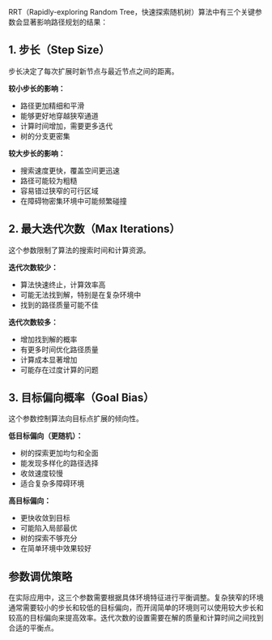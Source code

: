 RRT（Rapidly-exploring Random Tree，快速探索随机树）算法中有三个关键参数会显著影响路径规划的结果：

## 1. 步长（Step Size）

步长决定了每次扩展时新节点与最近节点之间的距离。

**较小步长的影响：**

- 路径更加精细和平滑
- 能够更好地穿越狭窄通道
- 计算时间增加，需要更多迭代
- 树的分支更密集

**较大步长的影响：**

- 搜索速度更快，覆盖空间更迅速
- 路径可能较为粗糙
- 容易错过狭窄的可行区域
- 在障碍物密集环境中可能频繁碰撞

## 2. 最大迭代次数（Max Iterations）

这个参数限制了算法的搜索时间和计算资源。

**迭代次数较少：**

- 算法快速终止，计算效率高
- 可能无法找到解，特别是在复杂环境中
- 找到的路径质量可能不佳

**迭代次数较多：**

- 增加找到解的概率
- 有更多时间优化路径质量
- 计算成本显著增加
- 可能存在过度计算的问题

## 3. 目标偏向概率（Goal Bias）

这个参数控制算法向目标点扩展的倾向性。

**低目标偏向（更随机）：**

- 树的探索更加均匀和全面
- 能发现多样化的路径选择
- 收敛速度较慢
- 适合复杂多障碍环境

**高目标偏向：**

- 更快收敛到目标
- 可能陷入局部最优
- 树的探索不够充分
- 在简单环境中效果较好

## 参数调优策略

在实际应用中，这三个参数需要根据具体环境特征进行平衡调整。复杂狭窄的环境通常需要较小的步长和较低的目标偏向，而开阔简单的环境则可以使用较大步长和较高的目标偏向来提高效率。迭代次数的设置需要在解的质量和计算时间之间找到合适的平衡点。